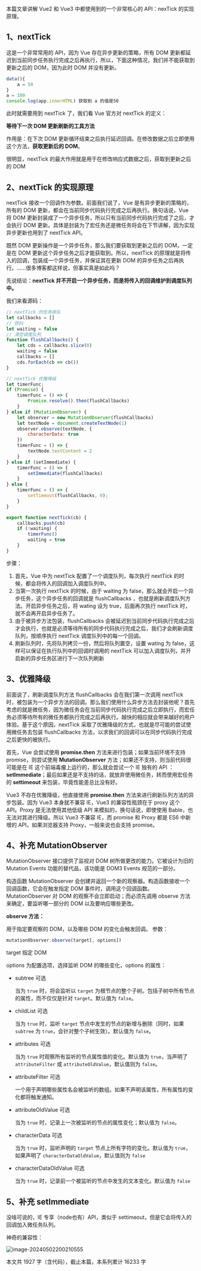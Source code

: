 本篇文章讲解 Vue2 和 Vue3 中都使用到的一个非常核心的 API：nexTick 的实现原理。

## 1、nextTick

这是一个非常常用的 API，因为 Vue 存在异步更新的策略，所有 DOM 更新都延迟到当前同步任务执行完成之后再执行，所以，下面这种情况，我们并不能获取到更新之后的 DOM，因为此时 DOM 并没有更新。

```js
data(){
    a = 50
}
a = 100
console.log(app.innerHTML) 获取到 a 的值是50
```

此时就需要用到 nextTick 了，我们看 Vue 官方对 nextTick 的定义：

**等待下一次 DOM 更新刷新的工具方法**

作用是：在下次 DOM 更新循环结束之后执行延迟回调。在修改数据之后立即使用这个方法，**获取更新后的 DOM**。

很明显，nextTick 的最大作用就是用于在修改响应式数据之后，获取到更新之后的 DOM

## 2、nextTick 的实现原理

nextTick 接收一个回调作为参数。前面我们说了，Vue 是有异步更新的策略的，所有的 DOM 更新，都会在当前同步代码执行完成之后再执行。换句话说，Vue 将 DOM 更新封装成了一个异步任务，所以只有当前同步代码执行完成了之后，才会执行 DOM 更新。具体是封装为了宏任务还是微任务将会在下节讲解，因为实现异步更新也用到了 nextTick API。

既然 DOM 更新操作是一个异步任务，那么我们要获取到更新之后的 DOM，一定是在 DOM 更新这个异步任务之后才能获取到。所以，nextTick 的原理就是将传入的回调，包装成一个异步任务，并保证其在更新 DOM 的异步任务之后再执行。......很多博客都这样说，但事实真是如此吗？

先说结论：**nextTick 并不开启一个异步任务，而是将传入的回调维护到调度队列中。**

我们来看源码：

```js
// nextTick 的任务排队
let callbacks = []
// 防抖
let waiting = false
// 清空调度队列
function flushCallbacks() {
    let cds = callbacks.slice(0)
    waiting = false
    callbacks = []
    cds.forEach(cb => cb())
}

// nextTick 优雅降级
let timerFunc;
if (Promise) {
    timerFunc = () => {
        Promise.resolve().then(flushCallbacks)
    }
} else if (MutationObserver) {
    let observer = new MutationObserver(flushCallbacks)
    let textNode = document.createTextNode(1)
    observer.observe(textNode, {
        characterData: true
    })
    timerFunc = () => {
        textNode.textContent = 2
    }
} else if (setImmediate) {
    timerFunc = () => {
        setImmediate(flushCallbacks)
    }
} else {
    timerFunc = () => {
        setTimeout(flushCallbacks, 0);
    }
}

export function nextTick(cb) {
    callbacks.push(cb)
    if (!waiting) {
        timerFunc()
        waiting = true
    }
}
```

步骤：

1. 首先，Vue 中为 nextTick 配置了一个调度队列，每次执行 nextTick 的时候，都会将传入的回调加入调度队列中。
2. 当第一次执行 nextTick 的时候，由于 waiting 为 false，那么就会开启一个异步任务，这个异步任务的回调就是 flushCallbacks ，也就是刷新调度队列方法。开启异步任务之后，将 wating 设为 true，后面再次执行 nextTick 时，就不会再开启异步任务了。
3. 由于被异步方法包装，flushCallbacks 会被延迟到当前同步代码执行完成之后才会执行，也就是必须等待所有的同步代码执行完成之后，我们才会刷新调度队列，按顺序执行 nextTick 调度队列中的每一个回调。
4. 刷新队列时，先将队列拷贝一份，然后将队列置空，设置 wating 为 false，这样可以保证在执行队列中的回调时调用的 nextTick 可以加入调度队列，并开启新的异步任务区进行下一次队列刷新

## 3、优雅降级

前面说了，刷新调度队列方法 flushCallbacks 会在我们第一次调用 nextTick 时，被包装为一个异步方法的回调。那么我们使用什么异步方法去封装他呢？首先考虑的就是微任务，因为微任务会在当前同步代码执行完成之后立即执行，而宏任务必须等待所有的微任务都执行完成之后再执行。越快的相应就会带来越好的用户体验。基于这个原因，nextTick 采取了优雅降级的方式，也就是尽可能的尝试使用微任务去包装 flushCallbacks 方法，以求我们的回调可以在同步代码执行完成之后更快的被执行。

首先，Vue 会尝试使用 **promise.then** 方法来进行包装；如果当前环境不支持 promise，则尝试使用 **MutationObserver** 方法；如果还不支持，则当前代码很可能是在 IE 这个前端毒瘤上运行的，那么就会尝试一个 IE 独有的 API ：**setImmediate**；最后如果还是不支持的话，就放弃使用微任务，转而使用宏任务的 **settimeout** 来包装，毕竟性能差总比没有好。

Vue3 不存在优雅降级，他直接使用 **promise.then** 方法来进行刷新队列方法的异步包装。因为 Vue3 本身就不兼容 IE，Vue3 的兼容性瓶颈在于 proxy 这个 API。Proxy 是无法使用其他低级 API 来模拟的，换句话说，即使使用 Bable，也无法对其进行降级。所以 Vue3 不兼容 IE，而 promise 和 Proxy 都是 ES6 中新增的 API，如果浏览器支持 Proxy，一般来说也会支持 promise。

## 4、补充 MutationObserver

MutationObserver 接口提供了监视对 DOM 树所做更改的能力。它被设计为旧的 Mutation Events 功能的替代品，该功能是 DOM3 Events 规范的一部分。

构造函数 MutationObserver 会创建并返回一个新的观察器。构造函数接收一个回调函数，它会在触发指定 DOM 事件时，调用这个回调函数。MutationObserver 对 DOM 的观察不会立即启动；而必须先调用 observe 方法来确定，要监听哪一部分的 DOM 以及要响应哪些更改。

**observe 方法：**

用于指定要观察的 DOM，以及哪些 DOM 的变化会触发回调。 参数：

```js
mutationObserver.observe(target[, options])
```

target 指定 DOM

options 为配置选项，选择监听 DOM 的哪些变化，options 的属性：

- subtree 可选

  当为 `true` 时，将会监听以 `target` 为根节点的整个子树。包括子树中所有节点的属性，而不仅仅是针对 `target`。默认值为 `false`。

- childList 可选

  当为 `true` 时，监听 `target` 节点中发生的节点的新增与删除（同时，如果 `subtree` 为 `true`，会针对整个子树生效）。默认值为 `false`。

- attributes 可选

  当为 `true` 时观察所有监听的节点属性值的变化。默认值为 `true`，当声明了 `attributeFilter` 或 `attributeOldValue`，默认值则为 `false`。

- attributeFilter 可选

  一个用于声明哪些属性名会被监听的数组。如果不声明该属性，所有属性的变化都将触发通知。

- attributeOldValue 可选

  当为 `true` 时，记录上一次被监听的节点的属性变化；默认值为 `false`。

- characterData 可选

  当为 `true` 时，监听声明的 `target` 节点上所有字符的变化。默认值为 `true`，如果声明了 `characterDataOldValue`，默认值则为 `false`

- characterDataOldValue 可选

  当为 `true` 时，记录前一个被监听的节点中发生的文本变化。默认值为 `false`

## 5、补充 setImmediate

没啥可说的，IE 专享（node也有）API，类似于 settimeout，但是它会将传入的回调加入微任务队列。

神奇的兼容性：

![image-20240502200210555](C:\Users\T\AppData\Roaming\Typora\typora-user-images\image-20240502200210555.png)

本文共 1927 字（含代码），截止本篇，本系列累计 16233 字












